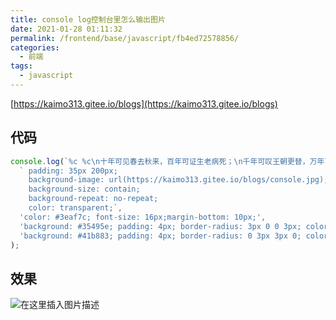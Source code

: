 ```yaml
---
title: console log控制台里怎么输出图片
date: 2021-01-28 01:11:32
permalink: /frontend/base/javascript/fb4ed72578856/
categories:
  - 前端
tags:
  - javascript
---
```


[https://kaimo313.gitee.io/blogs](https://kaimo313.gitee.io/blogs)

## 代码

```js
console.log(`%c %c\n十年可见春去秋来，百年可证生老病死；\n千年可叹王朝更替，万年可见斗转星移；\n凡人如果用一天的视野，去窥探百万年的天地，是否就如同井底之蛙。\n%c 卡夫卡的岛上书店 %c 版本：${KxmVerson.version} `,
  ` padding: 35px 200px;
    background-image: url(https://kaimo313.gitee.io/blogs/console.jpg);
    background-size: contain;
    background-repeat: no-repeat;
    color: transparent;`, 
  'color: #3eaf7c; font-size: 16px;margin-bottom: 10px;',
  'background: #35495e; padding: 4px; border-radius: 3px 0 0 3px; color: #fff', 
  'background: #41b883; padding: 4px; border-radius: 0 3px 3px 0; color: #fff',
);
```

## 效果

![在这里插入图片描述](https://img-blog.csdnimg.cn/20210128010804730.png?x-oss-process=image/watermark,type_ZmFuZ3poZW5naGVpdGk,shadow_10,text_aHR0cHM6Ly9ibG9nLmNzZG4ubmV0L2thaW1vMzEz,size_16,color_FFFFFF,t_70)
